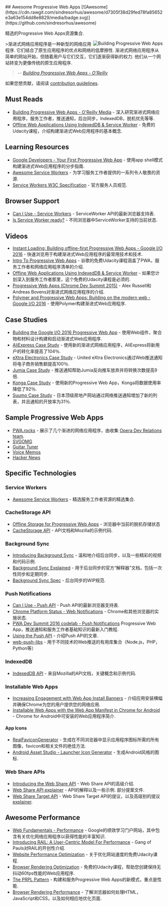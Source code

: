 <div class="github-widget" data-repo="TalAter/awesome-progressive-web-apps"></div>
<script async src="https://pagead2.googlesyndication.com/pagead/js/adsbygoogle.js"></script><ins class="adsbygoogle" style="display:block" data-ad-client="ca-pub-6890694312814945" data-ad-slot="5473692530" data-ad-format="auto"  data-full-width-responsive="true"></ins><script>(adsbygoogle = window.adsbygoogle || []).push({});</script>
## Awesome Progressive Web Apps [![Awesome](https://cdn.rawgit.com/sindresorhus/awesome/d7305f38d29fed78fa85652e3a63e154dd8e8829/media/badge.svg)](https://github.com/sindresorhus/awesome)

精选的Progressive Web Apps资源集合.

<a href="https://pwabook.com/oreillyapwa"><img align="right" src="https://raw.githubusercontent.com/TalAter/awesome-progressive-web-apps/master/images/mpwa.png" alt="Building Progressive Web Apps"></a>
 &gt;渐进式网络应用程序是一种新型的网络应用程序.  它们结合了原生应用程序的优点和网络的低摩擦性.  渐进式网络应用程序从简单的网站开始，但随着用户与它们交互，它们逐渐获得新的权力.  他们从一个网站转变为更像传统的原生应用程序.
>
> -- <cite>[Building Progressive Web Apps - O'Reilly](https://pwabook.com/oreillyapwa)</cite>

如果您想贡献，请阅读 [contribution guidelines](https://github.com/TalAter/awesome-progressive-web-apps/blob/master/contributing.md).



## Must Reads

- [Building Progressive Web Apps - O'Reilly Media](https://pwabook.com/oreillyapwa) - 深入研究渐进式网络应用程序，服务工作者，推送通知，后台同步，IndexedDB，脱机优先等等.
- [Offline Web Applications Using IndexedDB & Service Worker](https://www.udacity.com/course/offline-web-applications--ud899) - 免费的Udacity课程，介绍构建渐进式Web应用程序的基本概念.

## Learning Resources

- [Google Developers - Your First Progressive Web App](https://developers.google.com/web/fundamentals/getting-started/your-first-progressive-web-app/?hl=en) - 使用app shell模式构建渐进式Web应用程序的分步指南.
- [Awesome Service Workers](https://github.com/TalAter/awesome-service-workers) - 为学习服务工作者提供的一系列令人敬畏的资源.
- [Service Workers W3C Specification](https://www.w3.org/TR/service-workers/) - 官方服务人员规范.

## Browser Support

- [Can I Use - Service Workers](http://caniuse.com/#feat=serviceworkers) -  ServiceWorker API的最新浏览器支持表.
- [Is Service Worker ready?](https://jakearchibald.github.io/isserviceworkerready/) - 不同浏览器中ServiceWorker支持的当前状态.

## Videos

- [Instant Loading: Building offline-first Progressive Web Apps - Google I/O 2016](https://youtu.be/cmGr0RszHc8) - 快速浏览用于构建渐进式Web应用程序的最常用技术和技术.
- [Intro To Progressive Web Apps](https://www.udacity.com/course/intro-to-progressive-web-apps--ud811) - 谷歌的免费Udacity课程涵盖了PWA，服务工作者和网络应用程序清单的介绍.
- [Offline Web Applications Using IndexedDB & Service Worker](https://www.udacity.com/course/offline-web-applications--ud899) - 如果您计划深入到服务工作者那里，这个免费的Udacity课程是必须的.
- [Progressive Web Apps (Chrome Dev Summit 2015)](https://www.youtube.com/watch?v=MyQ8mtR9WxI) -  Alex Russell和Andreas Bovens对渐进式网络应用程序的介绍.
- [Polymer and Progressive Web Apps: Building on the modern web - Google I/O 2016](https://www.youtube.com/watch?v=fFF2Yup2dMM) - 使用Polymer构建渐进式Web应用程序.

## Case Studies

- [Building the Google I/O 2016 Progressive Web App](https://developers.google.com/web/showcase/2016/iowa2016) - 使用Web组件，聚合物和材料设计构建和启动渐进式Web应用程序.
- [AliExpress Case Study](https://developers.google.com/web/showcase/2016/aliexpress) - 使用新的渐进式网络应用程序，AliExpress将新用户的转化率提高了104％.
- [eXtra Electronics Case Study](https://developers.google.com/web/showcase/2016/extra) -  United eXtra Electronics通过Web推送通知将电子商务销售额提高100％.
- [Jumia Case Study](https://developers.google.com/web/showcase/2016/jumia) - 推送通知帮助Jumia反向推车放弃并将转换次数提高9倍.
- [Konga Case Study](https://developers.google.com/web/showcase/2016/konga) - 使用新的Progressive Web App，Konga将数据使用率降低了92％.
- [Suumo Case Study](https://developers.google.com/web/showcase/2016/suumo) - 日本顶级房地产网站通过网络推送通知增加了新的列表，并且通知的开放率为31％.

## Sample Progressive Web Apps

- [PWA.rocks](https://pwa.rocks/) - 展示了几个渐进的网络应用程序，由收集 [Opera Dev Relations team](https://twitter.com/ODevRel).
- [SVGOMG](https://jakearchibald.github.io/svgomg/)
- [Guitar Tuner](https://aerotwist.com/blog/guitar-tuner/)
- [Voice Memos](https://voice-memos.appspot.com/)
- [Hacker News](https://react-hn.appspot.com/)

## Specific Technologies

### Service Workers

- [Awesome Service Workers](https://github.com/TalAter/awesome-service-workers/) - 精选服务工作者资源的精选集合.

### CacheStorage API

- [Offline Storage for Progressive Web Apps](https://medium.com/@addyosmani/offline-storage-for-progressive-web-apps-70d52695513c) - 浏览器中当前的脱机存储状态
- [CacheStorage API](https://developer.mozilla.org/en-US/docs/Web/API/Cache) -  API文档和Mozilla的示例代码.

### Background Sync

- [Introducing Background Sync](https://developers.google.com/web/updates/2015/12/background-sync) - 温和地介绍后台同步，以及一些精彩的视频和代码示例.
- [Background Sync Explained](https://github.com/WICG/BackgroundSync/blob/master/explainer.md) - 用于后台同步的官方“解释器”文档，包括一次性同步和定期同步.
- [Background Sync Spec](https://wicg.github.io/BackgroundSync/spec/) - 后台同步的WIP规范.

### Push Notifications

- [Can I Use - Push API](http://caniuse.com/#feat=push-api) -  Push API的最新浏览器支持表.
- [Chrome Platform Status - Web Notifications](https://www.chromestatus.com/feature/5480344312610816) -  Chrome和其他浏览器的实施状态.
- [PWA Dev Summit 2016 codelab - Push Notifications](https://developers.google.com/web/fundamentals/getting-started/push-notifications/?hl=en) Progressive Web App，推送通知和服务工作者基础知识的最新入门教程.
- [Using the Push API](https://developer.mozilla.org/en-US/docs/Web/API/Push_API/Using_the_Push_API) - 介绍Push API的文章.
- [web-push-libs](https://github.com/web-push-libs) - 用于不同技术的Web推送的有用库集合（Node.js，PHP，Python等）

### IndexedDB

- [IndexedDB API](https://developer.mozilla.org/en/docs/Web/API/IndexedDB_API) - 来自Mozilla的API文档，关键概念和示例代码.

### Installable Web Apps

- [Increasing Engagement with Web App Install Banners](https://developers.google.com/web/updates/2015/03/increasing-engagement-with-app-install-banners-in-chrome-for-android?hl=en) - 介绍应用安装横幅并确保Chrome为您的用户提供您的网络应用.
- [Installable Web Apps with the Web App Manifest in Chrome for Android](https://developers.google.com/web/updates/2014/11/Support-for-installable-web-apps-with-webapp-manifest-in-chrome-38-for-Android) -  Chrome for Android中可安装的Web应用程序简介.

#### App Icons

- [RealFaviconGenerator](http://realfavicongenerator.net/) - 生成在不同浏览器中显示应用程序图标所需的所有图像，favicon和相关文件的绝佳方法.
- [Android Asset Studio - Launcher Icon Generator](https://romannurik.github.io/AndroidAssetStudio/icons-launcher.html) - 生成Android风格的图标.

### Web Share APIs

- [Introducing the Web Share API](https://developers.google.com/web/updates/2016/10/navigator-share) -  Web Share API的高级介绍.
- [Web Share API explainer](https://github.com/WICG/web-share/blob/master/docs/explainer.md)   -  API的解释以及一些示例.  部分提案文件.
- [Web Share Target API](https://github.com/WICG/web-share-target) -  Web Share Target API的提议，以及高级别的提议 [explainer](https://github.com/WICG/web-share-target/blob/master/docs/explainer.md).

## Awesome Performance

- [Web Fundamentals - Performance](https://developers.google.com/web/fundamentals/performance/) -  Google的绩效学习门户网站，其中包含有关优化网络应用程序以获得性能的丰富知识.
- [Introducing RAIL: A User-Centric Model For Performance](https://www.smashingmagazine.com/2015/10/rail-user-centric-model-performance/) -  Gang of Pauls对RAIL的开创性介绍.
- [Website Performance Optimization](https://udacity.com/ud884) - 关于优化网站速度的免费Udacity课程.
- [Browser Rendering Optimization](https://udacity.com/ud860) - 免费的Udacity课程，帮助您创建保持无抖动60fps性能的Web应用程序.
- [The PRPL Pattern](https://developers.google.com/web/fundamentals/performance/prpl-pattern/) - 构建和服务Progressive Web Apps的新模式，重点是性能.
- [Browser Rendering Performance](https://developers.google.com/web/fundamentals/performance/rendering/) - 了解浏览器如何处理HTML，JavaScript和CSS，以及如何相应地优化页面.
